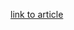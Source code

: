 [link to article](https://medium.com/@kamilmatejuk/the-winter-arc-how-to-change-your-life-44dfbbff8a64)
